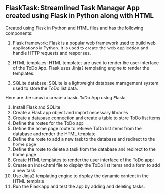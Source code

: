## FlaskTask: Streamlined Task Manager App created using Flask in Python along with HTML

Created using Flask in Python and HTML files and has the following components:

1. Flask framework: Flask is a popular web framework used to build web applications in Python. It is used to create the web application and handle HTTP requests and responses.

2. HTML templates: HTML templates are used to render the user interface of the ToDo App. Flask uses Jinja2 templating engine to render the templates.

3. SQLite database: SQLite is a lightweight database management system used to store the ToDo list data.

Here are the steps to create a basic ToDo App using Flask:

  1.  Install Flask and SQLite
  2.  Create a Flask app object and import necessary libraries
  3.  Create a database connection and create a table to store ToDo list items
  4.  Define the routes for the ToDo app
  5.  Define the home page route to retrieve ToDo list items from the database and render the HTML template
  6.  Define the route to add a new task to the database and redirect to the home page
  7.  Define the route to delete a task from the database and redirect to the home page
  8.  Create HTML templates to render the user interface of the ToDo app:
  9.  Create an index.html file to display the ToDo list items and a form to add a new task
  10. Use Jinja2 templating engine to display the dynamic content in the HTML template
  11. Run the Flask app and test the app by adding and deleting tasks.

